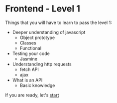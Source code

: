 # Frontend - Level 1

Things that you will have to learn to pass the level 1:
- Deeper understanding of javascript 
  - Object prototype
  - Classes
  - Functional
- Testing your code
  - Jasmine
- Understanding http requests
  - fetch API
  - ajax
- What is an API
  - Basic knowledge

If you are ready, let's [start](program/frontend/level-1/EXERCISES.md)
